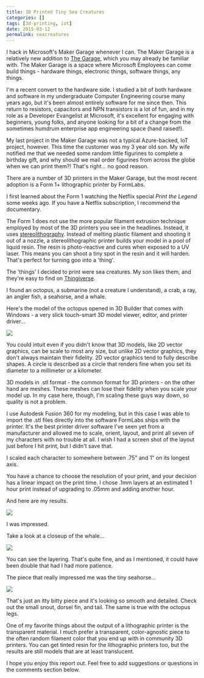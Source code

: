 ```yaml
---
title: 3D Printed Tiny Sea Creatures
categories: []
tags: [3d-printing, iot]
date: 2015-03-12
permalink: seacreatures
---
```


I hack in Microsoft&#39;s Maker Garage whenever I can. The Maker Garage is a relatively new addition to [The Garage](http://www.microsoft.com/en-us/garage/), which you may already be familiar with. The Maker Garage is a space where Microsoft Employees can come build things - hardware things, electronic things, software things, any things.
<!-- xmore -->

I&#39;m a recent convert to the hardware side. I studied a bit of both hardware and software in my undergraduate Computer Engineering course many years ago, but it&#39;s been almost entirely software for me since then. This return to resistors, capacitors and NPN transistors is a lot of fun, and in my role as a Developer Evangelist at Microsoft, it&#39;s excellent for engaging with beginners, young folks, and anyone looking for a bit of a change from the sometimes humdrum enterprise app engineering space (hand raised!).

My last project in the Maker Garage was not a typical Azure-backed, IoT project, however. This time the customer was my 3 year old son. My wife notified me that we needed some random little figurines to complete a birthday gift, and why should we mail order figurines from across the globe when we can print them?! That&#39;s right... no good reason.

There are a number of 3D printers in the Maker Garage, but the most recent adoption is a Form 1+ lithographic printer by FormLabs.

I first learned about the Form 1 watching the Netflix special _Print the Legend_ some weeks ago. If you have a Netflix subscription, I recommend the documentary.

The Form 1 does not use the more popular filament extrusion technique employed by most of the 3D printers you see in the headlines. Instead, it uses [stereolithography](http://en.wikipedia.org/wiki/Stereolithography). Instead of melting plastic filament and shooting it out of a nozzle, a stereolithographic printer builds your model in a pool of liquid resin. The resin is photo-reactive and cures when exposed to a UV laser. This means you can shoot a tiny spot in the resin and it will harden. That&#39;s perfect for turning goo into a &#39;thing&#39;.

The &#39;things&#39; I decided to print were sea creatures. My son likes them, and they&#39;re easy to find on [Thingiverse](http://thingiverse.com).

I found an octopus, a submarine (not a creature I understand), a crab, a ray, an angler fish, a seahorse, and a whale.

Here&#39;s the model of the octopus opened in 3D Builder that comes with Windows - a very slick touch-smart 3D model viewer, editor, and printer driver...

![](/files/seacreatures_01.png)

You could intuit even if you didn&#39;t know that 3D models, like 2D vector graphics, can be scale to most any size, but unlike 2D vector graphics, they don&#39;t always maintain their fidelity. 2D vector graphics tend to fully describe shapes. A circle is described as a circle that renders fine when you set its diameter to a millimeter or a kilometer.

3D models in .stl format - the common format for 3D printers - on the other hand are meshes. These meshes can lose their fidelity when you scale your model up. In my case here, though, I&#39;m scaling these guys way down, so quality is not a problem.

I use Autodesk Fusion 360 for my modeling, but in this case I was able to import the .stl files directly into the software FormLabs ships with the printer. It&#39;s the best printer driver software I&#39;ve seen yet from a manufacturer and allowed me to scale, orient, layout, and print all seven of my characters with no trouble at all. I wish I had a screen shot of the layout just before I hit print, but I didn&#39;t save that.

I scaled each character to somewhere between .75" and 1" on its longest axis.

You have a chance to choose the resolution of your print, and your decision has a linear impact on the print time. I chose .1mm layers at an estimated 1 hour print instead of upgrading to .05mm and adding another hour.

And here are my results.

![](/files/seacreatures_02.png)

I was impressed.

Take a look at a closeup of the whale...

![](/files/seacreatures_03.png)

You can see the layering. That&#39;s quite fine, and as I mentioned, it could have been double that had I had more patience.

The piece that really impressed me was the tiny seahorse...

![](/files/seacreatures_04.png)

That&#39;s just an itty bitty piece and it&#39;s looking so smooth and detailed. Check out the small snout, dorsel fin, and tail. The same is true with the octopus legs.

One of my favorite things about the output of a lithographic printer is the transparent material. I much prefer a transparent, color-agnostic piece to the often random filament color that you end up with in community 3D printers. You can get tinted resin for the lithographic printers too, but the results are still models that are at least translucent.

I hope you enjoy this report out. Feel free to add suggestions or questions in the comments section below.